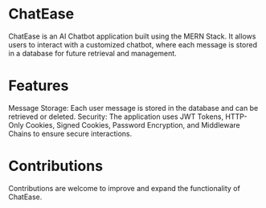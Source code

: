 
# ChatEase

ChatEase is an AI Chatbot application built using the MERN Stack. It allows users to interact with a customized chatbot, where each message is stored in a database for future retrieval and management.

# Features
Message Storage: Each user message is stored in the database and can be retrieved or deleted.
Security: The application uses JWT Tokens, HTTP-Only Cookies, Signed Cookies, Password Encryption, and Middleware Chains to ensure secure interactions.

# Contributions
Contributions are welcome to improve and expand the functionality of ChatEase.


